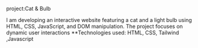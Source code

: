 project:Cat & Bulb

I am developing an interactive website featuring a cat and a light bulb using HTML, CSS, JavaScript, and DOM manipulation. The project focuses on dynamic user interactions
**Technologies used: HTML, CSS, Tailwind ,Javascript
